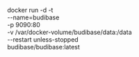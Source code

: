 docker run -d -t \
  --name=budibase \
  -p 9090:80 \
  -v /var/docker-volume/budibase/data:/data \
  --restart unless-stopped \
  budibase/budibase:latest

